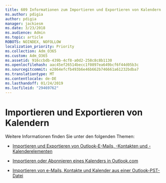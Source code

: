 ```yaml
---
title: 609 Informationen zum Importieren und Exportieren von Kalendern
ms.author: pdigia
author: pdigia
manager: jackiesm
ms.date: 3/23/2018
ms.audience: Admin
ms.topic: article
ROBOTS: NOINDEX, NOFOLLOW
localization_priority: Priority
ms.collection: Adm_O365
ms.custom: Adm_O365
ms.assetid: 916ccbdb-439b-4cf8-a0d2-258c8c8b1130
ms.openlocfilehash: aac45ef26514becc1f0897ea649bcf6f44d05b3c
ms.sourcegitcommit: e2864efcfb493b6e46b662b746661a61232bdba7
ms.translationtype: MT
ms.contentlocale: de-DE
ms.lasthandoff: 01/24/2019
ms.locfileid: "29469762"
---
```

# <a name="importing-and-exporting-calendars"></a>Importieren und Exportieren von Kalendern

Weitere Informationen finden Sie unter den folgenden Themen:
  
- [Importieren und Exportieren von Outlook-E-Mails, -Kontakten und -Kalenderelementen](https://support.office.com/article/92577192-3881-4502-b79d-c3bbada6c8ef)
    
- [Importieren oder Abonnieren eines Kalenders in Outlook.com](https://support.office.com/article/cff1429c-5af6-41ec-a5b4-74f2c278e98c)
    
- [Importieren von e-Mails, Kontakte und Kalender aus einer Outlook-PST-Datei](https://support.office.com/article/431a8e9a-f99f-4d5f-ae48-ded54b3440ac)
    

